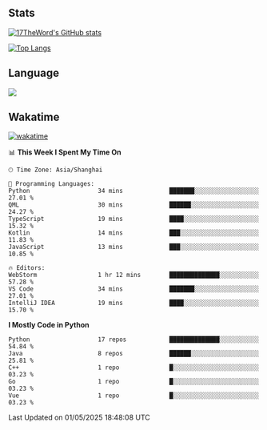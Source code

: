 ## Stats

[![17TheWord's GitHub stats](https://github-readme-stats.vercel.app/api?username=17TheWord&count_private=true&show_icons=true)](https://github.com/anuraghazra/github-readme-stats)

[![Top Langs](https://github-readme-stats.vercel.app/api/top-langs/?username=17TheWord&layout=compact&hide=html)](https://github.com/anuraghazra/github-readme-stats)

## Language

<img align="center" src="https://github-readme-stats-theword.vercel.app/api/wakatime?username=559772f0-9c03-4114-9e11-1b4b8b998e10&layout=compact&theme=dracula&hide_border=true">

## Wakatime

[![wakatime](https://wakatime.com/badge/user/559772f0-9c03-4114-9e11-1b4b8b998e10.svg)](https://wakatime.com/@559772f0-9c03-4114-9e11-1b4b8b998e10)

<!--START_SECTION:waka-->
📊 **This Week I Spent My Time On** 

```text
🕑︎ Time Zone: Asia/Shanghai

💬 Programming Languages: 
Python                   34 mins             ███████░░░░░░░░░░░░░░░░░░   27.01 % 
QML                      30 mins             ██████░░░░░░░░░░░░░░░░░░░   24.27 % 
TypeScript               19 mins             ████░░░░░░░░░░░░░░░░░░░░░   15.32 % 
Kotlin                   14 mins             ███░░░░░░░░░░░░░░░░░░░░░░   11.83 % 
JavaScript               13 mins             ███░░░░░░░░░░░░░░░░░░░░░░   10.85 % 

🔥 Editors: 
WebStorm                 1 hr 12 mins        ██████████████░░░░░░░░░░░   57.28 % 
VS Code                  34 mins             ███████░░░░░░░░░░░░░░░░░░   27.01 % 
IntelliJ IDEA            19 mins             ████░░░░░░░░░░░░░░░░░░░░░   15.70 % 
```

**I Mostly Code in Python** 

```text
Python                   17 repos            ██████████████░░░░░░░░░░░   54.84 % 
Java                     8 repos             ██████░░░░░░░░░░░░░░░░░░░   25.81 % 
C++                      1 repo              █░░░░░░░░░░░░░░░░░░░░░░░░   03.23 % 
Go                       1 repo              █░░░░░░░░░░░░░░░░░░░░░░░░   03.23 % 
Vue                      1 repo              █░░░░░░░░░░░░░░░░░░░░░░░░   03.23 % 
```




 Last Updated on 01/05/2025 18:48:08 UTC
<!--END_SECTION:waka-->
